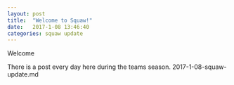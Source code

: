 ```yaml
---
layout: post
title:  "Welcome to Squaw!"
date:   2017-1-08 13:46:40
categories: squaw update
---
```

Welcome 

There is a post every day here during the teams season.
2017-1-08-squaw-update.md
